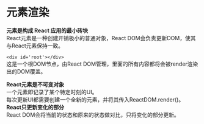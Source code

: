 # 元素渲染  
**元素是构成 React 应用的最小砖块**  
React元素是一种创建开销极小的普通对象，React DOM会负责更新DOM，使其与React元素保持一致。  

`<div id='root'></div>`  
这是一个根DOM节点，由React DOM管理，里面的所有内容都将会被render渲染出的DOM覆盖。  

**React元素是不可变对象**  
一个元素即记录了某个特定时刻的UI。  
每次更新UI都需要创建一个全新的元素，并将其传入ReactDOM.render()。  
**React只更新变化的部分**  
React DOM会将当前的状态和原来的状态做对比，只将变化的部分更新。
